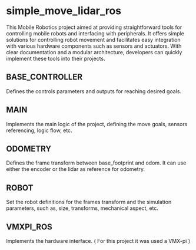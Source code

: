 # simple_move_lidar_ros

This Mobile Robotics project aimed at providing straightforward tools for controlling mobile robots and interfacing with peripherals. It offers simple solutions for controlling robot movement and facilitates easy integration with various hardware components such as sensors and actuators. With clear documentation and a modular architecture, developers can quickly implement these tools into their projects.

## BASE_CONTROLLER
Defines the controls parameters and outputs for reaching desired goals.

## MAIN
Implements the main logic of the project, defining the move goals, sensors referencing, logic flow, etc.

## ODOMETRY
Defines the frame transform between base_footprint and odom. It can use either the encoder or the lidar as reference for odometry.

## ROBOT
Set the robot definitions for the frames transform and the simulation parameters, such as, size, transforms, mechanical aspect, etc.

## VMXPI_ROS
Implements the hardware interface. ( For this project it was used a VMX-pi )
